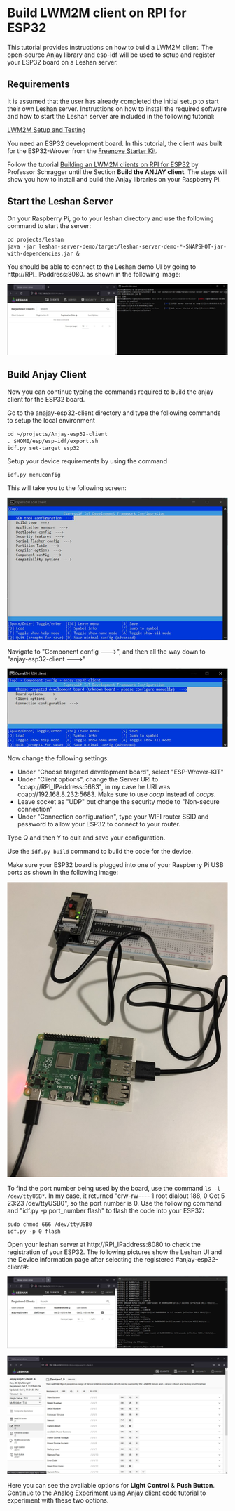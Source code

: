 # Build LWM2M client on RPI for ESP32

This tutorial provides instructions on how to build a LWM2M client.
The open-source Anjay library and esp-idf will be used to setup and register your ESP32 board on a Leshan server.

## Requirements

It is assumed that the user has already completed the initial setup to start their own Leshan server. Instructions on how to install the required software and how to start the Leshan server are included in the following tutorial: 

[LWM2M Setup and Testing](https://github.com/HectorGBoissier/CSC8566_IOT_Fall2022/tree/main/LWM2M)

You need an ESP32 development board. In this tutorial, the client was built for the ESP32-Wrover from the [Freenove Starter Kit](https://github.com/Freenove/Freenove_Ultimate_Starter_Kit_for_ESP32). 

Follow the tutorial [Building an LWM2M clients on RPI for ESP32](https://github.com/pschragger/IOT_Tutorials_for_VU/tree/main/RPI_BUILD_LWM2M_DEVICE) by Professor Schragger until the Section **Build the ANJAY client**.
The steps will show you how to install and build the Anjay libraries on your Raspberry Pi. 

## Start the Leshan Server

On your Raspberry Pi, go to your leshan directory and use the following command to start the server:

```
cd projects/leshan
java -jar leshan-server-demo/target/leshan-server-demo-*-SNAPSHOT-jar-with-dependencies.jar &
```
You should be able to connect to the Leshan demo UI by going to http://RPI_IPaddress:8080. as shown in the following image:

![Leshan Server Started](https://github.com/HectorGBoissier/CSC8566_IOT_Fall2022/blob/Anjay-leshan/Anjay_Leshan_Client/Images/1-Leshan_server_started.JPG)

## Build Anjay Client

Now you can continue typing the commands required to build the anjay client for the ESP32 board.

Go to the anajay-esp32-client directory and type the following commands to setup the local environment

```
cd ~/projects/Anjay-esp32-client
. $HOME/esp/esp-idf/export.sh
idf.py set-target esp32 
```

Setup your device requirements by using the command
```
idf.py menuconfig
```
This will take you to the following screen:

![Menu Config](https://github.com/HectorGBoissier/CSC8566_IOT_Fall2022/blob/Anjay-leshan/Anjay_Leshan_Client/Images/2-Menu-config.JPG)

Navigate to "Component config --->", and then all the way down to "anjay-esp32-client --->"

![Anjay Config](https://github.com/HectorGBoissier/CSC8566_IOT_Fall2022/blob/Anjay-leshan/Anjay_Leshan_Client/Images/3-anjay-config.JPG)

Now change the following settings:

- Under "Choose targeted development board", select "ESP-Wrover-KIT"
- Under "Client options", change the Server URI to "coap://RPI_IPaddress:5683", in my case he URI was coap://192.168.8.232:5683. Make sure to use *coap* instead of *coaps*.
- Leave socket as "UDP" but change the security mode to "Non-secure connection"
- Under "Connection configuration", type your WIFI router SSID and password to allow your ESP32 to connect to your router.

Type Q and then Y to quit and save your configuration. 

Use the ```idf.py build``` command to build the code for the device.

Make sure your ESP32 board is plugged into one of your Raspberry Pi USB ports as shown in the following image:

![Hardware Setup](https://github.com/HectorGBoissier/CSC8566_IOT_Fall2022/blob/Anjay-leshan/Anjay_Leshan_Client/Images/4-hardware-setup.jpg)

To find the port number being used by the board, use the command ```ls -l /dev/ttyUSB*```. In my case, it returned "crw-rw---- 1 root dialout 188, 0 Oct  5 23:23 /dev/ttyUSB0", so the port number is 0. Use the following command and "idf.py -p port_number flash" to flash the code into your ESP32:
```
sudo chmod 666 /dev/ttyUSB0
idf.py -p 0 flash
```

Open your leshan server at http://RPI_IPaddress:8080 to check the registration of your ESP32. The following pictures show the Leshan UI and the Device information page after selecting the registered #anjay-esp32-client#:

![Registered Client](https://github.com/HectorGBoissier/CSC8566_IOT_Fall2022/blob/Anjay-leshan/Anjay_Leshan_Client/Images/5-anjay-registered-client.JPG)

![Client Information](https://github.com/HectorGBoissier/CSC8566_IOT_Fall2022/blob/Anjay-leshan/Anjay_Leshan_Client/Images/6-client-device-page.JPG)

Here you can see the available options for **Light Control** & **Push Button**. Continue to the [Analog Experiment using Anjay client code](https://github.com/HectorGBoissier/CSC8566_IOT_Fall2022/blob/Anjay-leshan/Anjay_Leshan_Client/Anjay_Client_Experiment.md) tutorial to experiment with these two options. 

